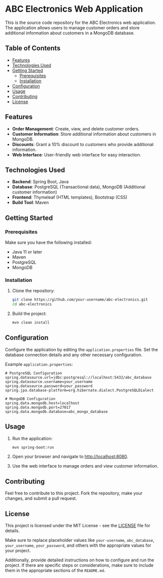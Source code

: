 # ABC Electronics Web Application

This is the source code repository for the ABC Electronics web application. The application allows users to manage customer orders and store additional information about customers in a MongoDB database.

## Table of Contents

- [Features](#features)
- [Technologies Used](#technologies-used)
- [Getting Started](#getting-started)
  - [Prerequisites](#prerequisites)
  - [Installation](#installation)
- [Configuration](#configuration)
- [Usage](#usage)
- [Contributing](#contributing)
- [License](#license)

## Features

- **Order Management**: Create, view, and delete customer orders.
- **Customer Information**: Store additional information about customers in MongoDB.
- **Discounts**: Grant a 10% discount to customers who provide additional information.
- **Web Interface**: User-friendly web interface for easy interaction.

## Technologies Used

- **Backend**: Spring Boot, Java
- **Database**: PostgreSQL (Transactional data), MongoDB (Additional customer information)
- **Frontend**: Thymeleaf (HTML templates), Bootstrap (CSS)
- **Build Tool**: Maven

## Getting Started

### Prerequisites

Make sure you have the following installed:

- Java 11 or later
- Maven
- PostgreSQL
- MongoDB

### Installation

1. Clone the repository:

   ```bash
   git clone https://github.com/your-username/abc-electronics.git
   cd abc-electronics
   ```

2. Build the project:

   ```bash
   mvn clean install
   ```

## Configuration

Configure the application by editing the `application.properties` file. Set the database connection details and any other necessary configuration.

Example `application.properties`:

   ```properties
   # PostgreSQL Configuration
   spring.datasource.url=jdbc:postgresql://localhost:5432/abc_database
   spring.datasource.username=your_username
   spring.datasource.password=your_password
   spring.jpa.database-platform=org.hibernate.dialect.PostgreSQLDialect

   # MongoDB Configuration
   spring.data.mongodb.host=localhost
   spring.data.mongodb.port=27017
   spring.data.mongodb.database=abc_mongo_database
   ```

## Usage

1. Run the application:

   ```bash
   mvn spring-boot:run
   ```

2. Open your browser and navigate to [http://localhost:8080](http://localhost:8080).

3. Use the web interface to manage orders and view customer information.

## Contributing

Feel free to contribute to this project. Fork the repository, make your changes, and submit a pull request.

## License

This project is licensed under the MIT License - see the [LICENSE](LICENSE) file for details.

Make sure to replace placeholder values like `your-username`, `abc_database`, `your_username`, `your_password`, and others with the appropriate values for your project.

Additionally, provide detailed instructions on how to configure and run the project. If there are specific steps or considerations, make sure to include them in the appropriate sections of the `README.md`.
